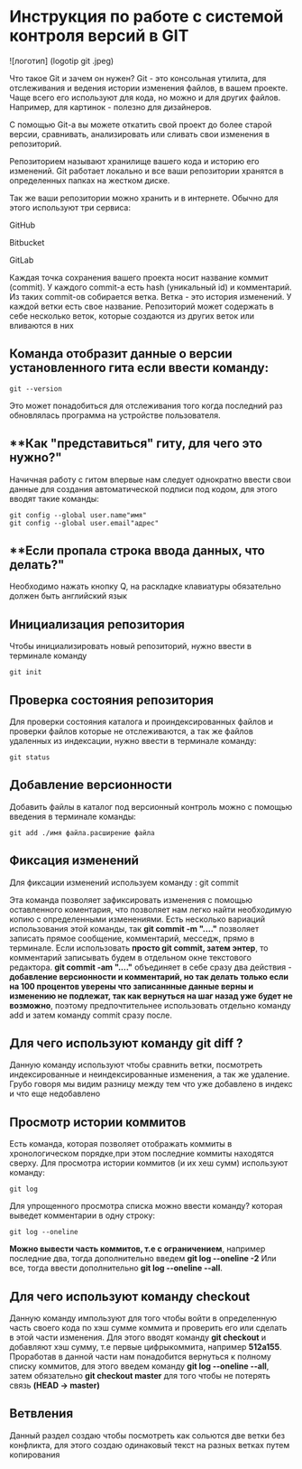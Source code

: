 # **Инструкция по работе с системой контроля версий в GIT**

![логотип] (logotip git .jpeg)

Что такое Git и зачем он нужен?
Git - это консольная утилита, для отслеживания и ведения истории изменения файлов, в вашем проекте. Чаще всего его используют для кода, но можно и для других файлов. Например, для картинок - полезно для дизайнеров.

С помощью Git-a вы можете откатить свой проект до более старой версии, сравнивать, анализировать или сливать свои изменения в репозиторий.

Репозиторием называют хранилище вашего кода и историю его изменений. Git работает локально и все ваши репозитории хранятся в определенных папках на жестком диске.

Так же ваши репозитории можно хранить и в интернете. Обычно для этого используют три сервиса:

GitHub

Bitbucket

GitLab

Каждая точка сохранения вашего проекта носит название коммит (commit). У каждого commit-a есть hash (уникальный id) и комментарий. Из таких commit-ов собирается ветка. Ветка - это история изменений. У каждой ветки есть свое название. Репозиторий может содержать в себе несколько веток, которые создаются из других веток или вливаются в них

## **Команда отобразит данные о  версии установленного гита если ввести команду:**

    git --version

Это может понадобиться для отслеживания того когда последний раз обновлялась программа на устройстве пользователя.

## **Как "представиться" гиту, для чего это нужно?"

Начичная работу с гитом впервые нам следует однократно ввести свои данные для создания автоматической подписи под кодом, для этого вводят такие команды:

    git config --global user.name"имя"
    git config --global user.email"адрес"

 ## **Если пропала строка ввода данных, что делать?"

Необходимо нажать кнопку Q, на раскладке клавиатуры обязательно должен быть английский язык

## **Инициализация репозитория**

Чтобы инициализировать новый репозиторий, нужно ввести в терминале команду

    git init


## **Проверка состояния репозитория**

Для проверки состояния каталога и проиндексированных файлов и проверки файлов которые не отслеживаются, а так же файлов удаленных из индексации, нужно ввести в терминале команду:

    git status


## **Добавление версионности**

Добавить файлы в каталог под версионный контроль можно с помощью введения в терминале команды:

    git add ./имя файла.расширение файла


## **Фиксация изменений**

Для фиксации изменений используем команду :
    git commit

Эта команда позволяет зафиксировать изменения с  помощью оставленного коментария, что позволяет нам легко найти необходимую копию с определенными изменениями. Есть несколько вариаций использования этой команды, так  **git commit -m "...."** позволяет записать прямое сообщение, комментарий, месседж, прямо в терминале. Если использовать **просто git commit, затем энтер**, то комментарий записывать будем в отдельном окне текстового редактора. **git commit -am "...."** объединяет в себе сразу два действия - **добавление версионности и комментарий, но так делать только если на 100 процентов уверены что записаннные данные верны и изменению не подлежат, так как вернуться на шаг назад уже будет не возможно**, поэтому предпочтительнее использовать отдельно команду add и затем команду commit сразу после. 

## **Для чего используют команду git diff ?**

Данную команду используют чтобы сравнить ветки, посмотреть индексированные и неиндексированные изменения, а так же удаление. Грубо говоря мы видим разницу между тем что уже добавлено в индекс и что еще недобавлено

## **Просмотр истории коммитов**

Есть команда, которая позволяет отображать коммиты в хронологическом порядке,при этом  последние коммиты находятся сверху. Для просмотра истории коммитов (и их хеш сумм) используют команду:

    git log

Для упрощенного просмотра списка можно ввести команду? которая выведет комментарии в одну строку:

    git log --oneline

**Можно вывести часть коммитов, т.е с ограничением**, например последние два, тогда дополнительно введем **git log --oneline -2** Или все, тогда ввести дополнительно **git log --oneline --all**.

## **Для чего используют команду checkout**

Данную команду импользуют для того чтобы войти в определенную часть своего кода по хэш сумме коммита и проверить его или сделать в этой части изменения. Для этого вводят команду **git checkout** и добавляют хэш сумму, т.е первые цифрыкоммита, например **512a155**. Проработав в данной части нам понадобится вернуться к полному списку коммитов, для этого введем команду **git log --oneline --all**, затем обязательно **git checkout master** для того чтобы не потерять связь **(HEAD -> master)**

## Ветвления

Данный раздел создаю чтобы посмотреть как сольются две ветки без конфликта, для этого создаю одинаковый текст на разных ветках путем копирования